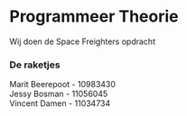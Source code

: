 # Programmeer Theorie
Wij doen de Space Freighters opdracht
### De raketjes
Marit Beerepoot - 10983430  
Jessy Bosman - 11056045  
Vincent Damen - 11034734  
